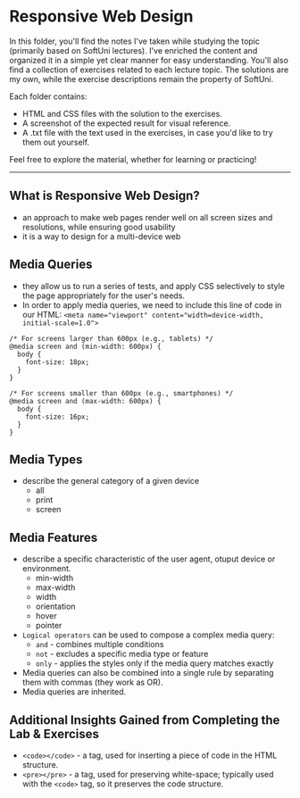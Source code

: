 # Responsive Web Design

In this folder, you'll find the notes I've taken while studying the topic (primarily based on SoftUni lectures). I've enriched the content and organized it in a simple yet clear manner for easy understanding. You'll also find a collection of exercises related to each lecture topic. The solutions are my own, while the exercise descriptions remain the property of SoftUni.

Each folder contains:

* HTML and CSS files with the solution to the exercises.
* A screenshot of the expected result for visual reference.
* A .txt file with the text used in the exercises, in case you'd like to try them out yourself.

Feel free to explore the material, whether for learning or practicing!

<hr>

## What is Responsive Web Design?

* an approach to make web pages render well on all screen sizes and resolutions, while ensuring good usability
* it is a way to design for a multi-device web

## Media Queries
* they allow us to run a series of tests, and apply CSS selectively to style the page appropriately for the user's needs.
* In order to apply media queries, we need to include this line of code in our HTML: `<meta name="viewport" content="width=device-width, initial-scale=1.0">`
```
/* For screens larger than 600px (e.g., tablets) */
@media screen and (min-width: 600px) {
  body {
    font-size: 18px;
  }
}

/* For screens smaller than 600px (e.g., smartphones) */
@media screen and (max-width: 600px) {
  body {
    font-size: 16px;
  }
}
```

## Media Types
* describe the general category of a given device
    * all
    * print
    * screen

## Media Features
* describe a specific characteristic of the user agent, otuput device or environment.
    * min-width
    * max-width
    * width
    * orientation
    * hover
    * pointer
* `Logical operators` can be used to compose a complex media query:
    * `and` - combines multiple conditions
    * `not` - excludes a specific media type or feature
    * `only` - applies the styles only if the media query matches exactly
* Media queries can also be combined into a single rule by separating them with commas (they work as OR).
* Media queries are inherited.

## Additional Insights Gained from Completing the Lab & Exercises
* `<code></code>` - a tag, used for inserting a piece of code in the HTML structure.
* `<pre></pre>` - a tag, used for preserving white-space; typically used with the `<code>` tag, so it preserves the code structure.